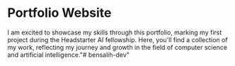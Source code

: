 # Portfolio Website

I am excited to showcase my skills through this portfolio, marking my first project during the Headstarter AI fellowship. 
Here, you'll find a collection of my work, reflecting my journey and growth in the field of computer science and artificial intelligence."# bensalih-dev" 
